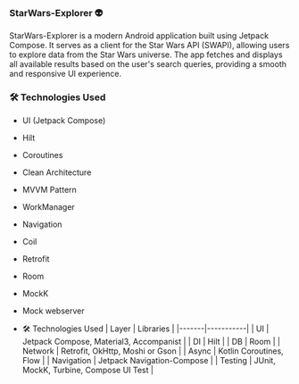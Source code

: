 ### StarWars-Explorer 👽


StarWars-Explorer is a modern Android application built using Jetpack Compose. It serves as a client for the Star Wars API (SWAPI), allowing users to explore data from the Star Wars universe. The app fetches and displays all available results based on the user's search queries, providing a smooth and responsive UI experience.


### 🛠️ Technologies Used

* UI (Jetpack Compose)
* Hilt
* Coroutines
* Clean Architecture
* MVVM Pattern
* WorkManager
* Navigation
* Coil
* Retrofit
* Room
* MockK
* Mock webserver

* 🛠️ Technologies Used
| Layer | Libraries |
|-------|-----------|
| UI | Jetpack Compose, Material3, Accompanist |
| DI | Hilt |
| DB | Room |
| Network | Retrofit, OkHttp, Moshi or Gson |
| Async | Kotlin Coroutines, Flow |
| Navigation | Jetpack Navigation-Compose |
| Testing | JUnit, MockK, Turbine, Compose UI Test |
